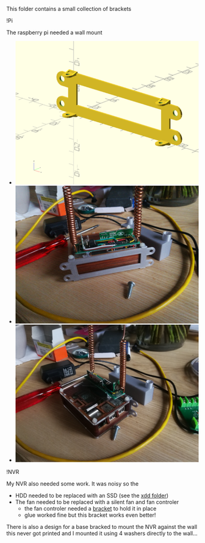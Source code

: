 This folder contains a small collection of brackets

!Pi

The raspberry pi needed a wall mount

- ![pi_wall_mount](pi_wall_mount.png) 
- ![pi_wall_mount_1](pi_wall_mount_1.jpg) 
- ![pi_wall_mount_2](pi_wall_mount_2.jpg) 

!NVR

My NVR also needed some work. It was noisy so the

- HDD needed to be replaced with an SSD (see the [xdd folder](../xdd/Readme.md))
- The fan needed to be replaced with a silent fan and fan controler
  - the fan controler needed a [bracket](fan_control_bracket_nvr.scad) to hold it in place
  - glue worked fine but this bracket works even better!

There is also a design for a base bracked to mount the NVR against the wall
this never got printed and I mounted it using 4 washers directly to the wall...

